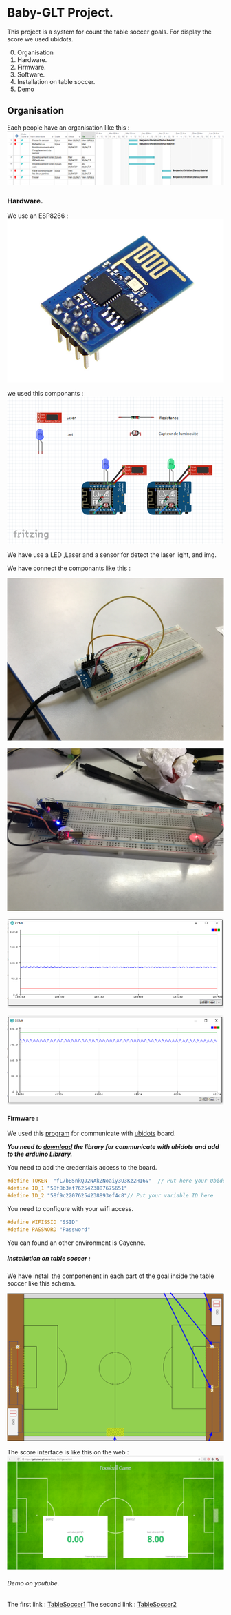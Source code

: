 # Baby-GLT Project.
This project is a system for count the table soccer goals.
For display the score we used ubidots.

0. Organisation
1. Hardware.
2. Firmware.
3. Software.
4. Installation on table soccer.
5. Demo


## Organisation
Each people have an organisation like this :
![planning](img/pics.png) 

### Hardware.
We use an ESP8266 : 
![ESP8266](img/ESP8266.jpg)


we used this componants :
![hardware](img/Fritzing2.png)
 
We have use a LED ,Laser and a sensor for detect the laser light, and img.

We have connect the componants like this : 

![componant](img/img_comp.jpg)

![componant](img/mirroir.jpg)

![componant](img/lighton.png)

![componant](img/lightoff.png)


#### Firmware : 
We used this [program](babyfoot.ino) for communicate with [ubidots](http://www.ubidots.com) board.

***You need to [download](https://github.com/ubidots/ubidots-esp8266) the library for communicate with ubidots and add to the arduino Library.***

You need to add the credentials access to the board.
``` C
#define TOKEN  "fL7bB5nkQJ2NAkZNoaiy3U3Kz2H16V"  // Put here your Ubidots TOKEN
#define ID_1 "58f8b3af7625423887675651"
#define ID_2 "58f9c22076254238893ef4c8"// Put your variable ID here

```

You need to configure with your wifi access.
``` C
#define WIFISSID "SSID"
#define PASSWORD "Password"
```

You can found an other environment is Cayenne.


##### Installation on table soccer : 
We have install the componenent in each part of the goal inside the table soccer like this schema.

![tablesoccer](img/Tbs.png)


The score interface is like this on the web : 
![score](img/score2.png)

###### Demo on youtube.

The first link : [TableSoccer1](https://youtu.be/AaErkM0wb-8)
The second link : [TableSoccer2](https://youtu.be/VqBfhZimKc8)

